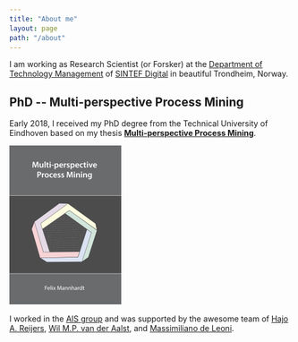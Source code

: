 ```yaml
---
title: "About me"
layout: page
path: "/about"
---
```


I am working as Research Scientist (or Forsker) at the [Department of Technology Management](https://www.sintef.no/en/technology-and-society/industrial_management/) of [SINTEF Digital](https://www.sintef.no/en/digital/) in beautiful Trondheim, Norway.

## PhD -- Multi-perspective Process Mining

Early 2018, I received my PhD degree from the Technical University of Eindhoven based on my thesis [**Multi-perspective Process Mining**](/thesis).

![Multi-perspective Process Mining](./mannhardt-cover-front.png)  

I worked in the [AIS group](http://www.win.tue.nl/ais/) and was supported by the awesome team of [Hajo A. Reijers](http://reijers.com), [Wil M.P. van der Aalst](http://vdaalst.com/), and [Massimiliano de Leoni](http://www.win.tue.nl/~mdeleoni/).

